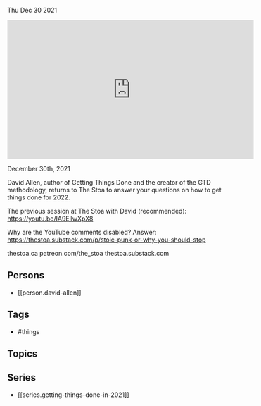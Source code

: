 



Thu Dec 30 2021

<iframe width="560" height="315" src="https://www.youtube.com/embed/2EyIUbyCPug" title="Getting Things Done in 2022 w/ David Allen" frameborder="0" allow="accelerometer; autoplay; clipboard-write; encrypted-media; gyroscope; picture-in-picture" allowfullscreen ></iframe>

December 30th, 2021

David Allen, author of Getting Things Done and the creator of the GTD methodology, returns to The Stoa to answer your questions on how to get things done for 2022.

The previous session at The Stoa with David (recommended): https://youtu.be/IA9EllwXpX8

Why are the YouTube comments disabled? Answer: https://thestoa.substack.com/p/stoic-punk-or-why-you-should-stop

thestoa.ca
patreon.com/the_stoa
thestoa.substack.com

## Persons

- [[person.david-allen]]

## Tags

- #things

## Topics



## Series

- [[series.getting-things-done-in-2021]]

